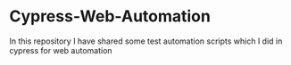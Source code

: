 # Cypress-Web-Automation
In this repository I have shared some test automation scripts which I did in cypress for web automation
